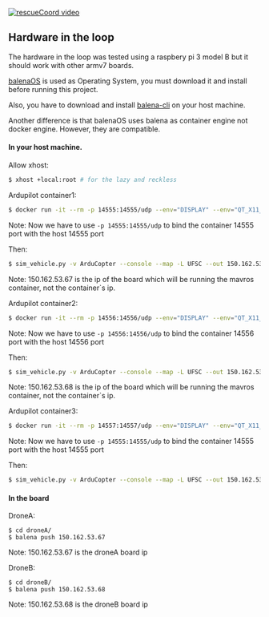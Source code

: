 [![rescueCoord video](https://img.youtube.com/vi/iV1gVJdShcI/0.jpg)](https://www.youtube.com/watch?v=iV1gVJdShcI&feature=youtu.be)

## Hardware in the loop

The hardware in the loop was tested using a raspbery pi 3 model B but it should work with other armv7 boards.

[balenaOS](https://www.balena.io/os/#download) is used as Operating System, you must download it and install before running this project.

Also, you have to download and install [balena-cli](https://www.balena.io/docs/reference/cli/) on your host machine.

Another difference is that balenaOS uses balena as container engine not docker engine. However, they are compatible.

#### In your host machine.

Allow xhost:
```bash
$ xhost +local:root # for the lazy and reckless
```

Ardupilot container1:
```bash
$ docker run -it --rm -p 14555:14555/udp --env="DISPLAY" --env="QT_X11_NO_MITSHM=1" --volume="/tmp/.X11-unix:/tmp/.X11-unix:rw" --name ardupilot --net ros_net rezenders/ardupilot-ubuntu
```

Note: Now we have to use ```-p 14555:14555/udp``` to bind the container 14555 port with the host 14555 port

Then:
```bash
$ sim_vehicle.py -v ArduCopter --console --map -L UFSC --out 150.162.53.67:14551
```

Note: 150.162.53.67 is the ip of the board which will be running the mavros container, not the container\`s ip.

Ardupilot container2:
```bash
$ docker run -it --rm -p 14556:14556/udp --env="DISPLAY" --env="QT_X11_NO_MITSHM=1" --volume="/tmp/.X11-unix:/tmp/.X11-unix:rw" --name ardupilot2 --net ros_net rezenders/ardupilot-ubuntu
```

Note: Now we have to use ```-p 14556:14556/udp``` to bind the container 14556 port with the host 14556 port

Then:
```bash
$ sim_vehicle.py -v ArduCopter --console --map -L UFSC --out 150.162.53.68:14551
```

Note: 150.162.53.68 is the ip of the board which will be running the mavros container, not the container\`s ip.

Ardupilot container3:
```bash
$ docker run -it --rm -p 14557:14557/udp --env="DISPLAY" --env="QT_X11_NO_MITSHM=1" --volume="/tmp/.X11-unix:/tmp/.X11-unix:rw" --name ardupilot3 --net ros_net rezenders/ardupilot-ubuntu
```

Note: Now we have to use ```-p 14555:14555/udp``` to bind the container 14555 port with the host 14555 port

Then:
```bash
$ sim_vehicle.py -v ArduCopter --console --map -L UFSC --out 150.162.53.78:14551
```


#### In the board

DroneA:
```
$ cd droneA/
$ balena push 150.162.53.67
```

Note: 150.162.53.67 is the droneA board ip

DroneB:
```
$ cd droneB/
$ balena push 150.162.53.68
```

Note: 150.162.53.68 is the droneB board ip
